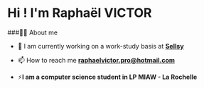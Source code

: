 # Hi ! I'm Raphaël VICTOR

###🙋‍♂️ About me

- 🔭 I am currently working on a work-study basis at **[Sellsy](https://go.sellsy.com/)**

- 📫 How to reach me **raphaelvictor.pro@hotmail.com**

- ⚡**I am a computer science student in LP MIAW - La Rochelle**
